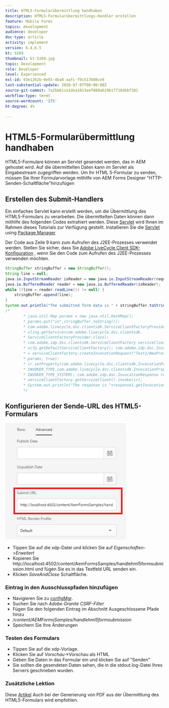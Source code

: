 ```yaml
---
title: HTML5-Formularübermittlung handhaben
description: HTML5-Formularübermittlungs-Handler erstellen
feature: Mobile Forms
topics: development
audience: developer
doc-type: article
activity: implement
version: 6.4,6.5
kt: 5269
thumbnail: kt-5269.jpg
topic: Development
role: Developer
level: Experienced
exl-id: 93e1262b-0e93-4ba8-aafc-f9c517688ce9
last-substantial-update: 2020-07-07T00:00:00Z
source-git-commit: 7a2bb61ca1dea1013eef088a629b17718dbbf381
workflow-type: tm+mt
source-wordcount: '275'
ht-degree: 4%

---
```


# HTML5-Formularübermittlung handhaben

HTML5-Formulare können an Servlet gesendet werden, das in AEM gehostet wird. Auf die übermittelten Daten kann im Servlet als Eingabestream zugegriffen werden. Um Ihr HTML 5-Formular zu senden, müssen Sie Ihrer Formularvorlage mithilfe von AEM Forms Designer &quot;HTTP-Senden-Schaltfläche&quot;hinzufügen

## Erstellen des Submit-Handlers

Ein einfaches Servlet kann erstellt werden, um die Übermittlung des HTML5-Formulars zu verarbeiten. Die übermittelten Daten können dann mithilfe des folgenden Codes extrahiert werden. Diese [Servlet](assets/html5-submit-handler.zip) wird Ihnen im Rahmen dieses Tutorials zur Verfügung gestellt. Installieren Sie die [Servlet](assets/html5-submit-handler.zip) using [Package Manager](http://localhost:4502/crx/packmgr/index.jsp)

Der Code aus Zeile 9 kann zum Aufrufen des J2EE-Prozesses verwendet werden. Stellen Sie sicher, dass Sie [Adobe LiveCycle Client SDK-Konfiguration](https://helpx.adobe.com/aem-forms/6/submit-form-data-livecycle-process.html) , wenn Sie den Code zum Aufrufen des J2EE-Prozesses verwenden möchten.

```java
StringBuffer stringBuffer = new StringBuffer();
String line = null;
java.io.InputStreamReader isReader = new java.io.InputStreamReader(request.getInputStream(), "UTF-8");
java.io.BufferedReader reader = new java.io.BufferedReader(isReader);
while ((line = reader.readLine()) != null) {
    stringBuffer.append(line);
}
System.out.println("The submitted form data is " + stringBuffer.toString());
/*
        * java.util.Map params = new java.util.HashMap();
        * params.put("in",stringBuffer.toString());
        * com.adobe.livecycle.dsc.clientsdk.ServiceClientFactoryProvider scfp =
        * sling.getService(com.adobe.livecycle.dsc.clientsdk.
        * ServiceClientFactoryProvider.class);
        * com.adobe.idp.dsc.clientsdk.ServiceClientFactory serviceClientFactory =
        * scfp.getDefaultServiceClientFactory(); com.adobe.idp.dsc.InvocationRequest ir
        * = serviceClientFactory.createInvocationRequest("Test1/NewProcess1", "invoke",
        * params, true);
        * ir.setProperty(com.adobe.livecycle.dsc.clientsdk.InvocationProperties.
        * INVOKER_TYPE,com.adobe.livecycle.dsc.clientsdk.InvocationProperties.
        * INVOKER_TYPE_SYSTEM); com.adobe.idp.dsc.InvocationResponse response1 =
        * serviceClientFactory.getServiceClient().invoke(ir);
        * System.out.println("The response is "+response1.getInvocationId());
        */
```


## Konfigurieren der Sende-URL des HTML5-Formulars

![submit-url](assets/submit-url.PNG)

* Tippen Sie auf die xdp-Datei und klicken Sie auf _Eigenschaften_->_Erweitert_
* Kopieren Sie http://localhost:4502/content/AemFormsSamples/handlehml5formsubmission.html und fügen Sie es in das Textfeld URL senden ein.
* Klicken _SaveAndClose_ Schaltfläche.

### Eintrag in den Ausschlusspfaden hinzufügen

* Navigieren Sie zu [configMgr](http://localhost:4502/system/console/configMgr).
* Suchen Sie nach _Adobe Granite CSRF-Filter_
* Fügen Sie den folgenden Eintrag im Abschnitt Ausgeschlossene Pfade hinzu
* _/content/AEMFormsSamples/handlehml5formsubmission_
* Speichern Sie Ihre Änderungen

### Testen des Formulars

* Tippen Sie auf die xdp-Vorlage.
* Klicken Sie auf _Vorschau_->Vorschau als HTML
* Geben Sie Daten in das Formular ein und klicken Sie auf &quot;Senden&quot;
* Sie sollten die gesendeten Daten sehen, die in die stdout.log-Datei Ihres Servers geschrieben wurden.

### Zusätzliche Lektion

Diese [Artikel](https://experienceleague.adobe.com/docs/experience-manager-learn/forms/document-services/generate-pdf-from-mobile-form-submission-article.html) Auch bei der Generierung von PDF aus der Übermittlung des HTML5-Formulars wird empfohlen.
